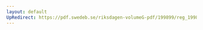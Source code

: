 ```yaml
---
layout: default
UpRedirect: https://pdf.swedeb.se/riksdagen-volumeG-pdf/199899/reg_199899/reg_199899_0197.pdf
---
```

